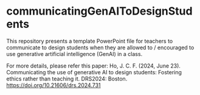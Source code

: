 # communicatingGenAIToDesignStudents

This repository presents a template PowerPoint file for teachers to communicate to design students when they are allowed to / encouraged to use generative artificial intelligence (GenAI) in a class. 

For more details, please refer this paper: 
Ho, J. C. F. (2024, June 23). Communicating the use of generative AI to design students: Fostering ethics rather than teaching it. DRS2024: Boston. https://doi.org/10.21606/drs.2024.731
